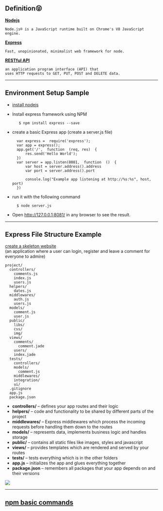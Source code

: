 
## Definition:stuck_out_tongue_closed_eyes:
[**Nodejs**](https://nodejs.org/en/)

	Node.js® is a JavaScript runtime built on Chrome's V8 JavaScript engine.

[**Express**](https://expressjs.com/) 

	Fast, unopinionated, minimalist web framework for node.
	
[**RESTful API**](https://en.wikipedia.org/wiki/Representational_state_transfer) 

	an application program interface (API) that 
	uses HTTP requests to GET, PUT, POST and DELETE data.

----
## Environment Setup Sample
- [install nodejs](https://nodejs.org/en/)
- Install express framework using NPM

		 $ npm install express --save
- create a basic Express app (create a server.js file)

		var express =  require('express');  
		var app = express(); 
		app.get('/',  function  (req, res)  { 
			res.send('Hello World');  
		})  
		var server = app.listen(8081,  function  ()  {  
			var host = server.address().address 
			var port = server.address().port
	   
			console.log("Example app listening at http://%s:%s", host, port)  
		})
- run it with the following command

		$ node server.js 

- Open http://127.0.0.1:8081/ in any browser to see the result.

----
## Express File Structure Example
[create a skeleton website](https://developer.mozilla.org/en-US/docs/Learn/Server-side/Express_Nodejs/skeleton_website)  
(an application where a user can login, register and leave a comment for everyone to admire)

	project/
	  controllers/
	    comments.js
	    index.js
	    users.js
	  helpers/
	    dates.js
	  middlewares/
	    auth.js
	    users.js
	  models/
	    comment.js
	    user.js
	  public/
	    libs/
	    css/
	    img/
	  views/
	    comments/
	      comment.jade
	    users/
	    index.jade
	  tests/
	    controllers/
	    models/
	      comment.js
	    middlewares/
	    integration/
	    ui/
	  .gitignore
	  app.js
	  package.json
- **controllers/** – defines your app routes and their logic
- **helpers/** – code and functionality to be shared by different parts of the project
- **middlewares/** – Express middlewares which process the incoming requests before handling them down to the routes
- **models/** – represents data, implements business logic and handles storage
- **public/** – contains all static files like images, styles and javascript
- **views/** – provides templates which are rendered and served by your routes
- **tests/** – tests everything which is in the other folders
- **app.js** – initializes the app and glues everything together
- **package.json** – remembers all packages that your app depends on and their versions

![](https://mdn.mozillademos.org/files/14456/MVC%20Express.png)  

----
## [npm basic commands](http://dreamerslab.com/blog/en/npm-basic-commands/)

